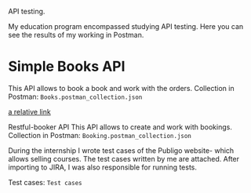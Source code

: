 API testing. 

My education program encompassed studying API testing. Here you can see the results of my working in Postman.

# Simple Books API
This API allows to book a book and work with the orders. 
Collection in Postman: `Books.postman_collection.json`

[a relative link](Books.postman_collection.json)

Restful-booker API
This API allows to create and work with bookings.
Collection in Postman: `Booking.postman_collection.json`


During the internship I wrote test cases of the Publigo website- which allows selling courses. The test cases written by me are attached. After importing to JIRA, I was also responsible for running tests.

Test cases: `Test cases`
